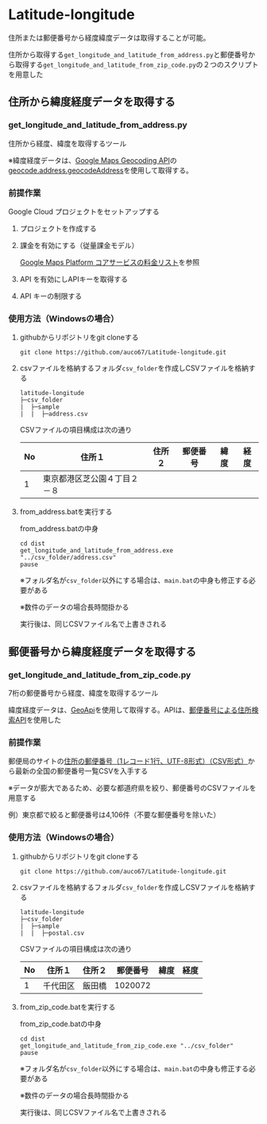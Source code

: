 # Latitude-longitude

住所または郵便番号から経度緯度データは取得することが可能。

住所から取得する`get_longitude_and_latitude_from_address.py`と郵便番号から取得する`get_longitude_and_latitude_from_zip_code.py`の２つのスクリプトを用意した

## 住所から緯度経度データを取得する

### get_longitude_and_latitude_from_address.py

住所から経度、緯度を取得するツール

※緯度経度データは、[Google Maps Geocoding API](https://developers.google.com/maps/documentation/geocoding/overview?hl=ja)の[geocode.address.geocodeAddress](https://developers.google.com/maps/documentation/geocoding/reference/rest/v4beta/geocode.address/geocodeAddress?hl=ja&_gl=1*11f1tbk*_up*MQ..*_ga*ODU4Mjk4ODI3LjE3NDkzNTU5MjU.*_ga_NRWSTWS78N*czE3NDkzNjY5MTIkbzMkZzAkdDE3NDkzNjY5MTIkajYwJGwwJGgw)を使用して取得する。

### 前提作業

Google Cloud プロジェクトをセットアップする

1. プロジェクトを作成する
2. 課金を有効にする（従量課金モデル）

    [Google Maps Platform コアサービスの料金リスト](https://developers.google.com/maps/billing-and-pricing/pricing?hl=ja&_gl=1*8kirx1*_up*MQ..*_ga*MjE1Mjk4MTY1LjE3NDkzNjcwNzc.*_ga_NRWSTWS78N*czE3NDkzNjcwNzckbzEkZzEkdDE3NDkzNjcyMTEkajEkbDAkaDA.#map-loads-pricing)を参照

3. API を有効にしAPIキーを取得する
4. API キーの制限する

### 使用方法（Windowsの場合）

1. githubからリポジトリをgit cloneする
    ```
    git clone https://github.com/auco67/Latitude-longitude.git
    ```

2. csvファイルを格納するフォルダ`csv_folder`を作成しCSVファイルを格納する
    ```
    latitude-longitude
    ├─csv_folder
    |  ├─sample
    |  |  ├─address.csv 
    ```

    CSVファイルの項目構成は次の通り

    |No|住所１|住所２|郵便番号|緯度|経度|
    |--|--|--|--|--|--|
    |1|東京都港区芝公園４丁目２－８||||

3. from_address.batを実行する

    from_address.batの中身
    ```
    cd dist
    get_longitude_and_latitude_from_address.exe "../csv_folder/address.csv"
    pause
    ```

    ※フォルダ名が`csv_folder`以外にする場合は、`main.bat`の中身も修正する必要がある

    ※数件のデータの場合長時間掛かる

    実行後は、同じCSVファイル名で上書きされる

## 郵便番号から緯度経度データを取得する

### get_longitude_and_latitude_from_zip_code.py

7桁の郵便番号から経度、緯度を取得するツール

緯度経度データは、[GeoApi](https://geoapi.heartrails.com/)を使用して取得する。APIは、[郵便番号による住所検索API](https://geoapi.heartrails.com/api.html#postal)を使用した

### 前提作業

郵便局のサイトの[住所の郵便番号（1レコード1行、UTF-8形式）（CSV形式）](https://www.post.japanpost.jp/zipcode/dl/utf-zip.html)から最新の全国の郵便番号一覧CSVを入手する

※データが膨大であるため、必要な都道府県を絞り、郵便番号のCSVファイルを用意する

例）東京都で絞ると郵便番号は4,106件（不要な郵便番号を除いた）

### 使用方法（Windowsの場合）

1. githubからリポジトリをgit cloneする
    ```
    git clone https://github.com/auco67/Latitude-longitude.git
    ```

2. csvファイルを格納するフォルダ`csv_folder`を作成しCSVファイルを格納する
    ```
    latitude-longitude
    ├─csv_folder
    |  ├─sample
    |  |  ├─postal.csv
    ```

    CSVファイルの項目構成は次の通り

    |No|住所１|住所２|郵便番号|緯度|経度|
    |--|--|--|--|--|--|
    |1|千代田区|飯田橋|1020072|||

3. from_zip_code.batを実行する

    from_zip_code.batの中身
    ```
    cd dist
    get_longitude_and_latitude_from_zip_code.exe "../csv_folder"
    pause
    ```

    ※フォルダ名が`csv_folder`以外にする場合は、`main.bat`の中身も修正する必要がある

    ※数件のデータの場合長時間掛かる

    実行後は、同じCSVファイル名で上書きされる